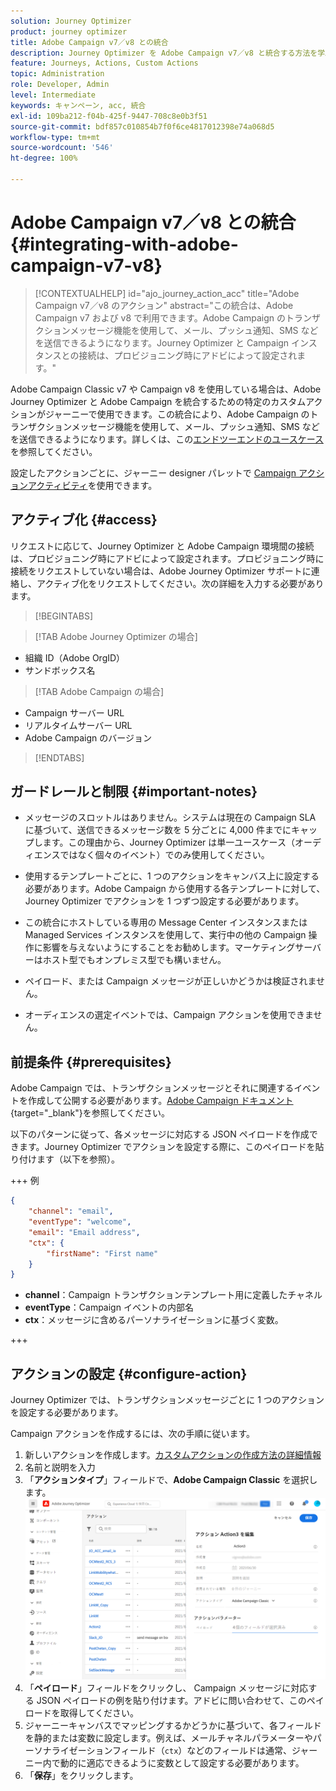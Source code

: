 ```yaml
---
solution: Journey Optimizer
product: journey optimizer
title: Adobe Campaign v7／v8 との統合
description: Journey Optimizer を Adobe Campaign v7／v8 と統合する方法を学ぶ
feature: Journeys, Actions, Custom Actions
topic: Administration
role: Developer, Admin
level: Intermediate
keywords: キャンペーン, acc, 統合
exl-id: 109ba212-f04b-425f-9447-708c8e0b3f51
source-git-commit: bdf857c010854b7f0f6ce4817012398e74a068d5
workflow-type: tm+mt
source-wordcount: '546'
ht-degree: 100%

---
```


# Adobe Campaign v7／v8 との統合 {#integrating-with-adobe-campaign-v7-v8}

>[!CONTEXTUALHELP]
>id="ajo_journey_action_acc"
>title="Adobe Campaign v7／v8 のアクション"
>abstract="この統合は、Adobe Campaign v7 および v8 で利用できます。Adobe Campaign のトランザクションメッセージ機能を使用して、メール、プッシュ通知、SMS などを送信できるようになります。Journey Optimizer と Campaign インスタンスとの接続は、プロビジョニング時にアドビによって設定されます。"

Adobe Campaign Classic v7 や Campaign v8 を使用している場合は、Adobe Journey Optimizer と Adobe Campaign を統合するための特定のカスタムアクションがジャーニーで使用できます。この統合により、Adobe Campaign のトランザクションメッセージ機能を使用して、メール、プッシュ通知、SMS などを送信できるようになります。詳しくは、この[エンドツーエンドのユースケース](../building-journeys/ajo-ac.md)を参照してください。

設定したアクションごとに、ジャーニー designer パレットで [Campaign アクションアクティビティ](../building-journeys/using-adobe-campaign-v7-v8.md)を使用できます。

## アクティブ化 {#access}

リクエストに応じて、Journey Optimizer と Adobe Campaign 環境間の接続は、プロビジョニング時にアドビによって設定されます。プロビジョニング時に接続をリクエストしていない場合は、Adobe Journey Optimizer サポートに連絡し、アクティブ化をリクエストしてください。次の詳細を入力する必要があります。

>[!BEGINTABS]

>[!TAB Adobe Journey Optimizer の場合]

* 組織 ID（Adobe OrgID）
* サンドボックス名

>[!TAB Adobe Campaign の場合]

* Campaign サーバー URL
* リアルタイムサーバー URL
* Adobe Campaign のバージョン

>[!ENDTABS]


## ガードレールと制限 {#important-notes}

* メッセージのスロットルはありません。システムは現在の Campaign SLA に基づいて、送信できるメッセージ数を 5 分ごとに 4,000 件までにキャップします。この理由から、Journey Optimizer は単一ユースケース（オーディエンスではなく個々のイベント）でのみ使用してください。

* 使用するテンプレートごとに、1 つのアクションをキャンバス上に設定する必要があります。Adobe Campaign から使用する各テンプレートに対して、Journey Optimizer でアクションを 1 つずつ設定する必要があります。

* この統合にホストしている専用の Message Center インスタンスまたは Managed Services インスタンスを使用して、実行中の他の Campaign 操作に影響を与えないようにすることをお勧めします。マーケティングサーバーはホスト型でもオンプレミス型でも構いません。<!--The build required is 21.1 Release Candidate or greater. -->

* ペイロード、または Campaign メッセージが正しいかどうかは検証されません。

* オーディエンスの選定イベントでは、Campaign アクションを使用できません。

## 前提条件 {#prerequisites}

Adobe Campaign では、トランザクションメッセージとそれに関連するイベントを作成して公開する必要があります。[Adobe Campaign ドキュメント](https://experienceleague.adobe.com/ja/docs/campaign/campaign-v8/send/real-time/transactional){target="_blank"}を参照してください。

以下のパターンに従って、各メッセージに対応する JSON ペイロードを作成できます。Journey Optimizer でアクションを設定する際に、このペイロードを貼り付けます（以下を参照）。

+++ 例

```json
{
    "channel": "email",
    "eventType": "welcome",
    "email": "Email address",
    "ctx": {
        "firstName": "First name"
    }
}
```

* **channel**：Campaign トランザクションテンプレート用に定義したチャネル
* **eventType**：Campaign イベントの内部名
* **ctx**：メッセージに含めるパーソナライゼーションに基づく変数。

+++

## アクションの設定 {#configure-action}

Journey Optimizer では、トランザクションメッセージごとに 1 つのアクションを設定する必要があります。

Campaign アクションを作成するには、次の手順に従います。

1. 新しいアクションを作成します。[カスタムアクションの作成方法の詳細情報](../action/action.md)
1. 名前と説明を入力
1. 「**アクションタイプ**」フィールドで、**Adobe Campaign Classic** を選択します。
   ![](assets/accintegration1.png)
1. 「**ペイロード**」フィールドをクリックし、 Campaign メッセージに対応する JSON ペイロードの例を貼り付けます。アドビに問い合わせて、このペイロードを取得してください。 
1. ジャーニーキャンバスでマッピングするかどうかに基づいて、各フィールドを静的または変数に設定します。例えば、メールチャネルパラメーターやパーソナライゼーションフィールド（`ctx`）などのフィールドは通常、ジャーニー内で動的に適応できるように変数として設定する必要があります。
1. 「**保存**」をクリックします。

